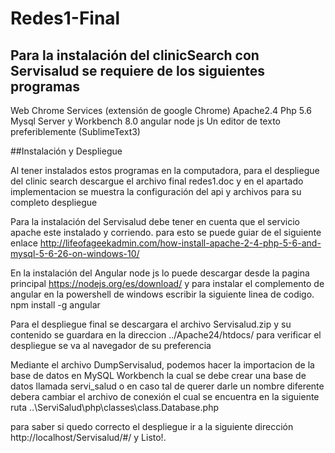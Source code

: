 # Redes1-Final

## Para la instalación del clinicSearch con Servisalud se requiere de los siguientes programas

Web Chrome Services (extensión de google Chrome)
Apache2.4
Php 5.6
Mysql Server y Workbench 8.0
angular node js
Un editor de texto preferiblemente (SublimeText3)

##Instalación y Despliegue

Al tener instalados estos programas en la computadora, para el despliegue del clinic search descargue el archivo final redes1.doc y en el apartado implementacion se muestra la configuración del api y archivos para su completo despliegue

Para la instalación del Servisalud debe tener en cuenta que el servicio apache este instalado y corriendo. para esto se puede guiar de el siguiente enlace http://lifeofageekadmin.com/how-install-apache-2-4-php-5-6-and-mysql-5-6-26-on-windows-10/

En la instalación del Angular node js lo puede descargar desde la pagina principal https://nodejs.org/es/download/ y para instalar el complemento de angular en la powershell de windows escribir la siguiente linea de codigo. npm install -g angular

Para el despliegue final se descargara el archivo Servisalud.zip y su contenido se guardara en la direccion ../Apache24/htdocs/ para verificar el despliegue se va al navegador de su preferencia

Mediante el archivo DumpServisalud, podemos hacer la importacion de la base de datos en MySQL Workbench la cual se debe crear una base de datos llamada servi_salud o en caso tal de querer darle un nombre diferente debera cambiar el archivo de conexión el cual se encuentra en la siguiente ruta ..\ServiSalud\php\classes\class.Database.php 

para saber si quedo correcto el despliegue ir a la siguiente dirección http://localhost/Servisalud/#/ y Listo!.



